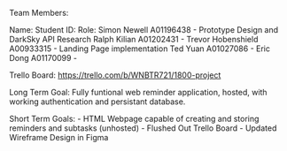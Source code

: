 Team Members:

Name:               Student ID:     Role:
Simon Newell        A01196438       - Prototype Design and DarkSky API Research
Ralph Kilian        A01202431       -
Trevor Hobenshield  A00933315       - Landing Page implementation
Ted Yuan            A01027086       -
Eric Dong           A01170099       -

Trello Board:   https://trello.com/b/WNBTR721/1800-project

Long Term Goal:     Fully funtional web reminder application, hosted, with working authentication and persistant database.

Short Term Goals:
    - HTML Webpage capable of creating and storing reminders and subtasks (unhosted)
    - Flushed Out Trello Board
    - Updated Wireframe Design in Figma
